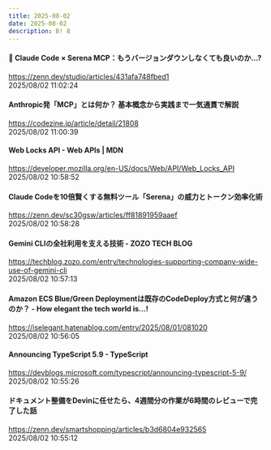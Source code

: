 ```yaml
---
title: 2025-08-02
date: 2025-08-02
description: B! 8
---
```


#### 🚀 Claude Code × Serena MCP：もうバージョンダウンしなくても良いのか...?
https://zenn.dev/studio/articles/431afa748fbed1<br>
2025/08/02 11:02:24<br>


#### Anthropic発「MCP」とは何か？ 基本概念から実践まで一気通貫で解説
https://codezine.jp/article/detail/21808<br>
2025/08/02 11:00:39<br>


#### Web Locks API - Web APIs | MDN
https://developer.mozilla.org/en-US/docs/Web/API/Web_Locks_API<br>
2025/08/02 10:58:52<br>


#### Claude Codeを10倍賢くする無料ツール「Serena」の威力とトークン効率化術
https://zenn.dev/sc30gsw/articles/ff81891959aaef<br>
2025/08/02 10:58:28<br>


#### Gemini CLIの全社利用を支える技術 - ZOZO TECH BLOG
https://techblog.zozo.com/entry/technologies-supporting-company-wide-use-of-gemini-cli<br>
2025/08/02 10:57:13<br>


#### Amazon ECS Blue/Green Deploymentは既存のCodeDeploy方式と何が違うのか？ - How elegant the tech world is...!
https://iselegant.hatenablog.com/entry/2025/08/01/081020<br>
2025/08/02 10:56:05<br>


#### Announcing TypeScript 5.9 - TypeScript
https://devblogs.microsoft.com/typescript/announcing-typescript-5-9/<br>
2025/08/02 10:55:26<br>


#### ドキュメント整備をDevinに任せたら、4週間分の作業が6時間のレビューで完了した話
https://zenn.dev/smartshopping/articles/b3d6804e932565<br>
2025/08/02 10:55:12<br>


